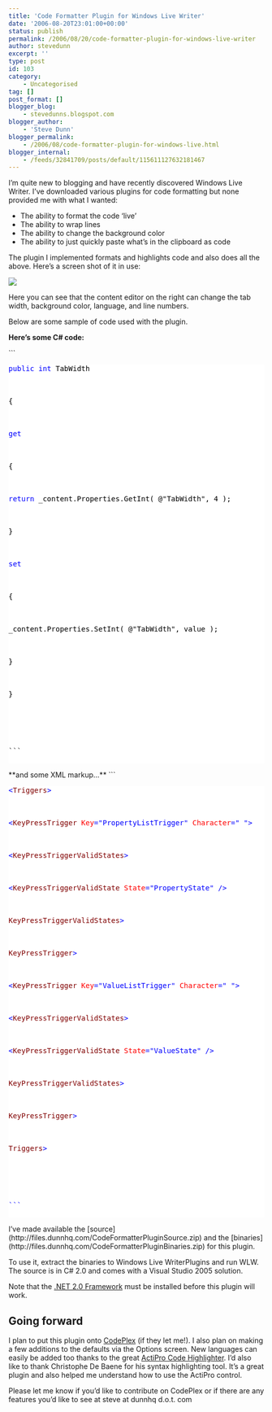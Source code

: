 ```yaml
---
title: 'Code Formatter Plugin for Windows Live Writer'
date: '2006-08-20T23:01:00+00:00'
status: publish
permalink: /2006/08/20/code-formatter-plugin-for-windows-live-writer
author: stevedunn
excerpt: ''
type: post
id: 103
category:
    - Uncategorised
tag: []
post_format: []
blogger_blog:
    - stevedunns.blogspot.com
blogger_author:
    - 'Steve Dunn'
blogger_permalink:
    - /2006/08/code-formatter-plugin-for-windows-live.html
blogger_internal:
    - /feeds/32841709/posts/default/115611127632181467
---
```

I’m quite new to blogging and have recently discovered Windows Live Writer. I’ve downloaded various plugins for code formatting but none provided me with what I wanted:

- The ability to format the code ‘live’
- The ability to wrap lines
- The ability to change the background color
- The ability to just quickly paste what’s in the clipboard as code

The plugin I implemented formats and highlights code and also does all the above. Here’s a screen shot of it in use:

[![](http://1.bp.blogspot.com/_bIhihWOyLpw/RkYMJf97lWI/AAAAAAAAAAk/hCF-Iu8bOhA/s400/codeFormatterPlugin.png)](http://1.bp.blogspot.com/_bIhihWOyLpw/RkYMJf97lWI/AAAAAAAAAAk/hCF-Iu8bOhA/s1600-h/codeFormatterPlugin.png)

[](http://homepage.ntlworld.com/steve_dunn/blogpics/CodeFormatterPluginforWindowsLiveWriter_14207/image04.png)

Here you can see that the content editor on the right can change the tab width, background color, language, and line numbers.

Below are some sample of code used with the plugin.

**Here’s some C# code:**

<div contenteditable="false" style="PADDING-RIGHT: 0px; DISPLAY: inline; PADDING-LEFT: 0px; FLOAT: none; PADDING-BOTTOM: 0px; MARGIN: 0px; PADDING-TOP: 0px">```
<pre style="BACKGROUND-COLOR: white; WORD-WRAP: break-word"><span style="color:#000000;"></span><span style="color:#0000ff;">public</span><span style="color:#000000;"> </span><span style="color:#0000ff;">int</span><span style="color:#000000;"> TabWidth<br></br><br></br>{<br></br><br></br></span><span style="color:#0000ff;">get</span><span style="color:#000000;"><br></br><br></br>{<br></br><br></br></span><span style="color:#0000ff;">return</span><span style="color:#000000;"> _content.Properties.GetInt( </span><span style="color:#000000;">@"</span><span style="color:#000000;">TabWidth</span><span style="color:#000000;">"</span><span style="color:#000000;">, </span><span style="color:#000000;">4</span><span style="color:#000000;"> );<br></br><br></br>}<br></br><br></br></span><span style="color:#0000ff;">set</span><span style="color:#000000;"><br></br><br></br>{<br></br><br></br>_content.Properties.SetInt( </span><span style="color:#000000;">@"</span><span style="color:#000000;">TabWidth</span><span style="color:#000000;">"</span><span style="color:#000000;">, value );<br></br><br></br>}<br></br><br></br>}<br></br><br></br></span><br></br>
```

</div>**and some XML markup…**

<div contenteditable="false" style="PADDING-RIGHT: 0px; DISPLAY: inline; PADDING-LEFT: 0px; FLOAT: none; PADDING-BOTTOM: 0px; MARGIN: 0px; PADDING-TOP: 0px">```
<pre style="BACKGROUND-COLOR: white"><span style="color:#000000;"></span><span style="color:#0000ff;"><</span><span style="color:#800000;">Triggers</span><span style="color:#0000ff;">></span><span style="color:#000000;"><br></br><br></br></span><span style="color:#0000ff;"><</span><span style="color:#800000;">KeyPressTrigger </span><span style="color:#ff0000;">Key</span><span style="color:#0000ff;">="PropertyListTrigger"</span><span style="color:#ff0000;"> Character</span><span style="color:#0000ff;">=" "</span><span style="color:#0000ff;">></span><span style="color:#000000;"><br></br><br></br></span><span style="color:#0000ff;"><</span><span style="color:#800000;">KeyPressTriggerValidStates</span><span style="color:#0000ff;">></span><span style="color:#000000;"><br></br><br></br></span><span style="color:#0000ff;"><</span><span style="color:#800000;">KeyPressTriggerValidState </span><span style="color:#ff0000;">State</span><span style="color:#0000ff;">="PropertyState"</span><span style="color:#ff0000;"> </span><span style="color:#0000ff;">/></span><span style="color:#000000;"><br></br><br></br></span><span style="color:#0000ff;"></</span><span style="color:#800000;">KeyPressTriggerValidStates</span><span style="color:#0000ff;">></span><span style="color:#000000;"><br></br><br></br></span><span style="color:#0000ff;"></</span><span style="color:#800000;">KeyPressTrigger</span><span style="color:#0000ff;">></span><span style="color:#000000;"><br></br><br></br></span><span style="color:#0000ff;"><</span><span style="color:#800000;">KeyPressTrigger </span><span style="color:#ff0000;">Key</span><span style="color:#0000ff;">="ValueListTrigger"</span><span style="color:#ff0000;"> Character</span><span style="color:#0000ff;">=" "</span><span style="color:#0000ff;">></span><span style="color:#000000;"><br></br><br></br></span><span style="color:#0000ff;"><</span><span style="color:#800000;">KeyPressTriggerValidStates</span><span style="color:#0000ff;">></span><span style="color:#000000;"><br></br><br></br></span><span style="color:#0000ff;"><</span><span style="color:#800000;">KeyPressTriggerValidState </span><span style="color:#ff0000;">State</span><span style="color:#0000ff;">="ValueState"</span><span style="color:#ff0000;"> </span><span style="color:#0000ff;">/></span><span style="color:#000000;"><br></br><br></br></span><span style="color:#0000ff;"></</span><span style="color:#800000;">KeyPressTriggerValidStates</span><span style="color:#0000ff;">></span><span style="color:#000000;"><br></br><br></br></span><span style="color:#0000ff;"></</span><span style="color:#800000;">KeyPressTrigger</span><span style="color:#0000ff;">></span><span style="color:#000000;"><br></br><br></br></span><span style="color:#0000ff;"></</span><span style="color:#800000;">Triggers</span><span style="color:#0000ff;">></span><span style="color:#000000;"><br></br><br></br></span><br></br>
```

</div>I’ve made available the [source](http://files.dunnhq.com/CodeFormatterPluginSource.zip) and the [binaries](http://files.dunnhq.com/CodeFormatterPluginBinaries.zip) for this plugin.

To use it, extract the binaries to Windows Live WriterPlugins and run WLW. The source is in C# 2.0 and comes with a Visual Studio 2005 solution.

Note that the [.NET 2.0 Framework](http://www.microsoft.com/downloads/details.aspx?FamilyID=0856eacb-4362-4b0d-8edd-aab15c5e04f5&displaylang=en) must be installed before this plugin will work.

Going forward
-------------

I plan to put this plugin onto [CodePlex](http://codeplex.com/) (if they let me!). I also plan on making a few additions to the defaults via the Options screen. New languages can easily be added too thanks to the great [ActiPro Code Highlighter](http://www.actiprosoftware.com/Products/DotNet/Default.aspx). I’d also like to thank Christophe De Baene for his syntax highlighting tool. It’s a great plugin and also helped me understand how to use the ActiPro control.

Please let me know if you’d like to contribute on CodePlex or if there are any features you’d like to see at steve at dunnhq d.o.t. com